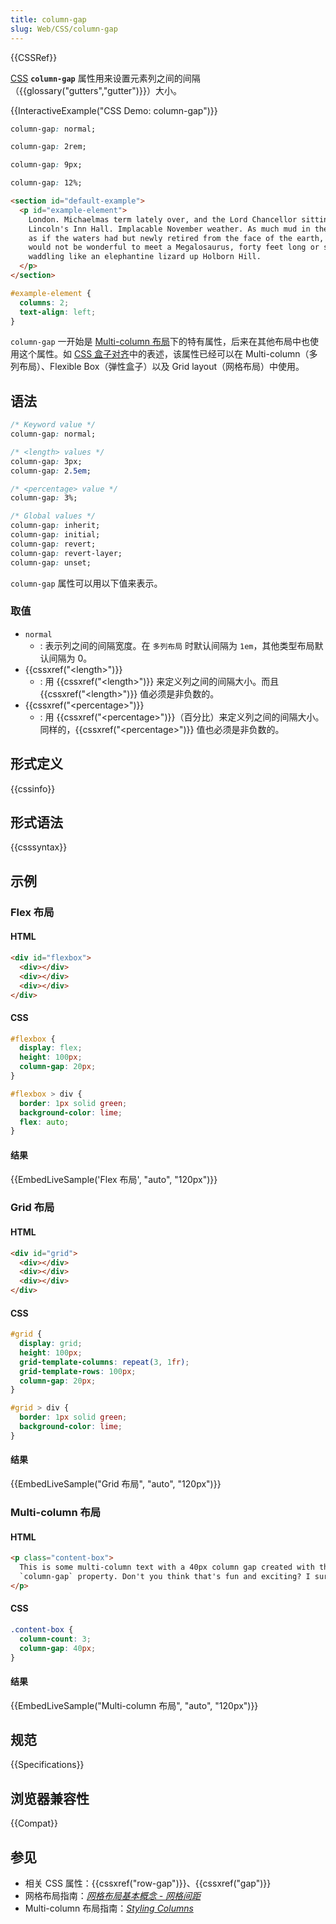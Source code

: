 ```yaml
---
title: column-gap
slug: Web/CSS/column-gap
---
```


{{CSSRef}}

[CSS](/zh-CN/docs/Web/CSS) **`column-gap`** 属性用来设置元素列之间的间隔（{{glossary("gutters","gutter")}}）大小。

{{InteractiveExample("CSS Demo: column-gap")}}

```css interactive-example-choice
column-gap: normal;
```

```css interactive-example-choice
column-gap: 2rem;
```

```css interactive-example-choice
column-gap: 9px;
```

```css interactive-example-choice
column-gap: 12%;
```

```html interactive-example
<section id="default-example">
  <p id="example-element">
    London. Michaelmas term lately over, and the Lord Chancellor sitting in
    Lincoln's Inn Hall. Implacable November weather. As much mud in the streets
    as if the waters had but newly retired from the face of the earth, and it
    would not be wonderful to meet a Megalosaurus, forty feet long or so,
    waddling like an elephantine lizard up Holborn Hill.
  </p>
</section>
```

```css interactive-example
#example-element {
  columns: 2;
  text-align: left;
}
```

`column-gap` 一开始是 [Multi-column 布局](/zh-CN/docs/Web/CSS/CSS_multicol_layout)下的特有属性，后来在其他布局中也使用这个属性。如 [CSS 盒子对齐](/zh-CN/docs/Web/CSS/CSS_box_alignment)中的表述，该属性已经可以在 Multi-column（多列布局）、Flexible Box（弹性盒子）以及 Grid layout（网格布局）中使用。

## 语法

```css
/* Keyword value */
column-gap: normal;

/* <length> values */
column-gap: 3px;
column-gap: 2.5em;

/* <percentage> value */
column-gap: 3%;

/* Global values */
column-gap: inherit;
column-gap: initial;
column-gap: revert;
column-gap: revert-layer;
column-gap: unset;
```

`column-gap` 属性可以用以下值来表示。

### 取值

- `normal`
  - : 表示列之间的间隔宽度。在 `多列布局` 时默认间隔为 `1em`，其他类型布局默认间隔为 0。
- {{cssxref("&lt;length&gt;")}}
  - : 用 {{cssxref("&lt;length&gt;")}} 来定义列之间的间隔大小。而且 {{cssxref("&lt;length&gt;")}} 值必须是非负数的。
- {{cssxref("&lt;percentage&gt;")}}
  - : 用 {{cssxref("&lt;percentage&gt;")}}（百分比）来定义列之间的间隔大小。同样的，{{cssxref("&lt;percentage&gt;")}} 值也必须是非负数的。

## 形式定义

{{cssinfo}}

## 形式语法

{{csssyntax}}

## 示例

### Flex 布局

#### HTML

```html
<div id="flexbox">
  <div></div>
  <div></div>
  <div></div>
</div>
```

#### CSS

```css
#flexbox {
  display: flex;
  height: 100px;
  column-gap: 20px;
}

#flexbox > div {
  border: 1px solid green;
  background-color: lime;
  flex: auto;
}
```

#### 结果

{{EmbedLiveSample('Flex 布局', "auto", "120px")}}

### Grid 布局

#### HTML

```html
<div id="grid">
  <div></div>
  <div></div>
  <div></div>
</div>
```

#### CSS

```css
#grid {
  display: grid;
  height: 100px;
  grid-template-columns: repeat(3, 1fr);
  grid-template-rows: 100px;
  column-gap: 20px;
}

#grid > div {
  border: 1px solid green;
  background-color: lime;
}
```

#### 结果

{{EmbedLiveSample("Grid 布局", "auto", "120px")}}

### Multi-column 布局

#### HTML

```html
<p class="content-box">
  This is some multi-column text with a 40px column gap created with the CSS
  `column-gap` property. Don't you think that's fun and exciting? I sure do!
</p>
```

#### CSS

```css
.content-box {
  column-count: 3;
  column-gap: 40px;
}
```

#### 结果

{{EmbedLiveSample("Multi-column 布局", "auto", "120px")}}

## 规范

{{Specifications}}

## 浏览器兼容性

{{Compat}}

## 参见

- 相关 CSS 属性：{{cssxref("row-gap")}}、{{cssxref("gap")}}
- 网格布局指南：_[网格布局基本概念 - 网格间距](/zh-CN/docs/Web/CSS/CSS_grid_layout/Basic_concepts_of_grid_layout#网格间距)_
- Multi-column 布局指南：_[Styling Columns](/zh-CN/docs/Web/CSS/CSS_multicol_layout/Styling_columns)_
